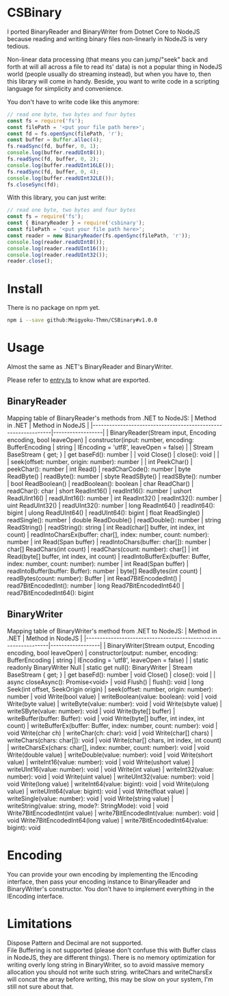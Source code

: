 # CSBinary
I ported BinaryReader and BinaryWriter from Dotnet Core to NodeJS because reading and writing binary files non-linearly in NodeJS is very tedious.

Non-linear data processing (that means you can jump/"seek" back and forth at will all across a file to read its' data) is not a popular thing in NodeJS world (people usually do streaming instead), but when you have to, then this library will come in handy. Beside, you want to write code in a scripting language for simplicity and convenience.

You don't have to write code like this anymore:
```js
// read one byte, two bytes and four bytes
const fs = require('fs');
const filePath = '<put your file path here>';
const fd = fs.openSync(filePath, 'r');
const buffer = Buffer.alloc(4);
fs.readSync(fd, buffer, 0, 1);
console.log(buffer.readUInt8());
fs.readSync(fd, buffer, 0, 2);
console.log(buffer.readUInt16LE());
fs.readSync(fd, buffer, 0, 4);
console.log(buffer.readUInt32LE());
fs.closeSync(fd);
```
With this library, you can just write:
```js
// read one byte, two bytes and four bytes
const fs = require('fs');
const { BinaryReader } = require('csbinary');
const filePath = '<put your file path here>';
const reader = new BinaryReader(fs.openSync(filePath, 'r'));
console.log(reader.readUInt8());
console.log(reader.readUInt16());
console.log(reader.readUInt32());
reader.close();
```
# Install
There is no package on npm yet.
```bash
npm i --save github:Meigyoku-Thmn/CSBinary#v1.0.0
```

# Usage
Almost the same as .NET's BinaryReader and BinaryWriter.<br>

Please refer to [entry.ts](entry.ts) to know what are exported.

## BinaryReader
Mapping table of BinaryReader's methods from .NET to NodeJS:
| Method in .NET                                                | Method in NodeJS |
|---------------------------------------------------------------|------------------|
| BinaryReader(Stream input, Encoding encoding, bool leaveOpen) | constructor(input: number, encoding: BufferEncoding \| string \| IEncoding = 'utf8', leaveOpen = false)               |
| Stream BaseStream { get; }                                    | get baseFd(): number |
| void Close()                                                  | close(): void |
|                                                               | seek(offset: number, origin: number): number |
| int PeekChar()                                                | peekChar(): number
| int Read()                                                    | readCharCode(): number
| byte ReadByte()                                               | readByte(): number
| sbyte ReadSByte()                                             | readSByte(): number
| bool ReadBoolean()                                            | readBoolean(): boolean
| char ReadChar()                                               | readChar(): char
| short ReadInt16()                                             | readInt16(): number
| ushort ReadUInt16()                                           | readUInt16(): number
| int ReadInt32()                                               | readInt32(): number
| uint ReadUInt32()                                             | readUInt32(): number
| long ReadInt64()                                              | readInt64(): bigint
| ulong ReadUInt64()                                            | readUInt64(): bigint
| float ReadSingle()                                            | readSingle(): number
| double ReadDouble()                                           | readDouble(): number
| string ReadString()                                           | readString(): string
| int Read(char[] buffer, int index, int count)                 | readIntoCharsEx(buffer: char[], index: number, count: number): number
| int Read(Span<char> buffer)                                   | readIntoChars(buffer: char[]): number
| char[] ReadChars(int count)                                   | readChars(count: number): char[]
| int Read(byte[] buffer, int index, int count)                 | readIntoBufferEx(buffer: Buffer, index: number, count: number): number
| int Read(Span<byte> buffer)                                   | readIntoBuffer(buffer: Buffer): number
| byte[] ReadBytes(int count)                                   | readBytes(count: number): Buffer
| int Read7BitEncodedInt()                                      | read7BitEncodedInt(): number
| long Read7BitEncodedInt64()                                   | read7BitEncodedInt64(): bigint

## BinaryWriter
Mapping table of BinaryWriter's method from .NET to NodeJS:
| Method in .NET                                                 | Method in NodeJS |
|----------------------------------------------------------------|------------------|
| BinaryWriter(Stream output, Encoding encoding, bool leaveOpen) | constructor(output: number, encoding: BufferEncoding \| string \| IEncoding = 'utf8', leaveOpen = false) |
| static readonly BinaryWriter Null                              | static get null(): BinaryWriter
| Stream BaseStream { get; }                                     | get baseFd(): number
| void Close()                                                   | close(): void
|                                                                | async closeAsync(): Promise\<void\>
| void Flush()                                                   | flush(): void
| long Seek(int offset, SeekOrigin origin)                       | seek(offset: number, origin: number): number
| void Write(bool value)                                         | writeBoolean(value: boolean): void
| void Write(byte value)                                         | writeByte(value: number): void
| void Write(sbyte value)                                        | writeSByte(value: number): void
| void Write(byte[] buffer)                                      | writeBuffer(buffer: Buffer): void
| void Write(byte[] buffer, int index, int count)                | writeBufferEx(buffer: Buffer, index: number, count: number): void
| void Write(char ch)                                            | writeChar(ch: char): void
| void Write(char[] chars)                                       | writeChars(chars: char[]): void
| void Write(char[] chars, int index, int count)                 | writeCharsEx(chars: char[], index: number, count: number): void
| void Write(double value)                                       | writeDouble(value: number): void
| void Write(short value)                                        | writeInt16(value: number): void
| void Write(ushort value)                                       | writeUInt16(value: number): void
| void Write(int value)                                          | writeInt32(value: number): void
| void Write(uint value)                                         | writeUInt32(value: number): void
| void Write(long value)                                         | writeInt64(value: bigint): void
| void Write(ulong value)                                        | writeUInt64(value: bigint): void
| void Write(float value)                                        | writeSingle(value: number): void
| void Write(string value)                                       | writeString(value: string, mode?: StringMode): void
| void Write7BitEncodedInt(int value)                            | write7BitEncodedInt(value: number): void
| void Write7BitEncodedInt64(long value)                         | write7BitEncodedInt64(value: bigint): void

# Encoding
You can provide your own encoding by implementing the IEncoding interface, then pass your encoding instance to BinaryReader and BinaryWriter's constructor. You don't have to implement everything in the IEncoding interface.

# Limitations
Dispose Pattern and Decimal are not supported.<br>
File Buffering is not supported (please don't confuse this with Buffer class in NodeJS, they are different things).
There is no memory optimization for writing overly long string in BinaryWriter, so to avoid massive memory allocation you should not write such string.
writeChars and writeCharsEx will concat the array before writing, this may be slow on your system, I'm still not sure about that.